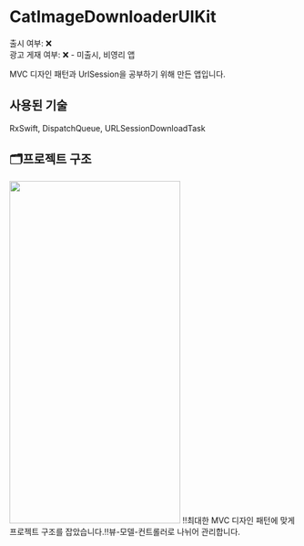 # CatImageDownloaderUIKit
출시 여부: ❌          
광고 게재 여부: ❌ - 미출시, 비영리 앱

MVC 디자인 패턴과 UrlSession을 공부하기 위해 만든 앱입니다.
## 사용된 기술
RxSwift, DispatchQueue, URLSessionDownloadTask
    
## 🗂프로젝트 구조
<img src ="https://user-images.githubusercontent.com/53557016/102713141-479a6700-4309-11eb-98c9-650ad48f3401.png" height = 600 width = 300/>      
‼️최대한 MVC 디자인 패턴에 맞게 프로젝트 구조를 잡았습니다.‼️뷰-모델-컨트롤러로 나뉘어 관리합니다.
